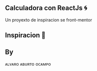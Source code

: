 ## Calculadora con ReactJs 🌀

Un proyexto de inspiracion se front-mentor

## Inspiracion 🔆 

## By

ᴀʟᴠᴀʀᴏ ᴀʙᴜʀᴛᴏ ᴏᴄᴀᴍᴘᴏ
